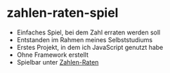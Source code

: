 # zahlen-raten-spiel

- Einfaches Spiel, bei dem Zahl erraten werden soll
- Entstanden im Rahmen meines Selbststudiums
- Erstes Projekt, in dem ich JavaScript genutzt habe
- Ohne Framework erstellt
- Spielbar unter [Zahlen-Raten](https://mb-zahlen-raten.web.app/)
